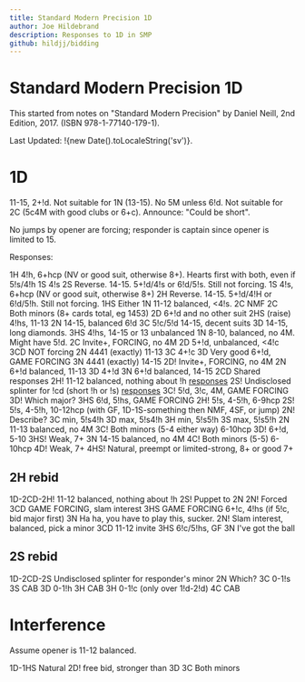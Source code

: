 ```yaml
---
title: Standard Modern Precision 1D
author: Joe Hildebrand
description: Responses to 1D in SMP
github: hildjj/bidding
---
```


# Standard Modern Precision 1D

This started from notes on
"Standard Modern Precision" by Daniel Neill,
2nd Edition, 2017. (ISBN 978-1-77140-179-1).

Last Updated: !{new Date().toLocaleString('sv')}.

# 1D

11-15, 2+!d.  Not suitable for 1N (13-15).  No 5M unless 6!d.  Not suitable
for 2C (5c4M with good clubs or 6+c).  Announce: "Could be short".

No jumps by opener are forcing; responder is captain since opener is limited
to 15.

Responses:

1H 4!h, 6+hcp (NV or good suit, otherwise 8+).  Hearts first with both, even if 5!s/4!h
  1S 4!s
  2S Reverse.  14-15.  5+!d/4!s or 6!d/5!s.  Still not forcing.
1S 4!s, 6+hcp (NV or good suit, otherwise 8+)
  2H Reverse.  14-15.  5+!d/4!H or 6!d/5!h.  Still not forcing.
1HS Either
  1N 11-12 balanced, <4!s.
    2C NMF
  2C Both minors (8+ cards total, eg 1453)
  2D 6+!d and no other suit
  2HS (raise) 4!hs, 11-13
  2N 14-15, balanced 6!d
  3C 5!c/5!d 14-15, decent suits
  3D 14-15, long diamonds.
  3HS 4!hs, 14-15 or 13 unbalanced
1N 8-10, balanced, no 4M.  Might have 5!d.
2C Invite+, FORCING, no 4M
  2D 5+!d, unbalanced, <4!c
    3CD NOT forcing
  2N 4441 (exactly) 11-13
  3C 4+!c
  3D Very good 6+!d, GAME FORCING
  3N 4441 (exactly) 14-15
2D! Invite+, FORCING, no 4M
  2N 6+!d balanced, 11-13
  3D 4+!d
  3N 6+!d balanced, 14-15
2CD Shared responses
  2H! 11-12 balanced, nothing about !h [responses](#2h-rebid)
  2S! Undisclosed splinter for !cd (short !h or !s) [responses](#2s-rebid)
  3C! 5!d, 3!c, 4M, GAME FORCING
    3D! Which major?
  3HS 6!d, 5!hs, GAME FORCING
2H! 5!s, 4-5!h, 6-9hcp
2S! 5!s, 4-5!h, 10-12hcp (with GF, 1D-1S-something then NMF, 4SF, or jump)
  2N! Describe?
    3C min, 5!s4!h
    3D max, 5!s4!h
    3H min, 5!s5!h
    3S max, 5!s5!h
2N 11-13 balanced, no 4M
3C! Both minors (5-4 either way) 6-10hcp
3D! 6+!d, 5-10
3HS! Weak, 7+
3N 14-15 balanced, no 4M
4C! Both minors (5-5)  6-10hcp
4D! Weak, 7+
4HS! Natural, preempt or limited-strong, 8+ or good 7+

## 2H rebid

1D-2CD-2H! 11-12 balanced, nothing about !h
  2S! Puppet to 2N
      2N! Forced
        3CD GAME FORCING, slam interest
        3HS GAME FORCING 6+!c, 4!hs (if 5!c, bid major first)
        3N Ha ha, you have to play this, sucker.
  2N! Slam interest, balanced, pick a minor
  3CD 11-12 invite
  3HS 6!c/5!hs, GF
  3N I've got the ball

## 2S rebid

1D-2CD-2S Undisclosed splinter for responder's minor
  2N Which?
    3C 0-1!s
      3S CAB
    3D 0-1!h
      3H CAB
    3H 0-1!c (only over 1!d-2!d)
      4C CAB

# Interference

Assume opener is 11-12 balanced.

1D-1HS Natural
  2D! free bid, stronger than 3D
  3C Both minors
